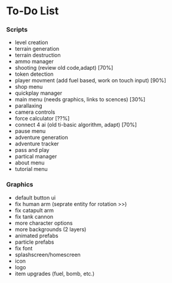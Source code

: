 # To-Do List



### Scripts
- level creation
- terrain generation
- terrain destruction
- ammo manager
- shooting (review old code,adapt) [70%]
- token detection
- player movment (add fuel based, work on touch input) [90%]
- shop menu
- quickplay manager
- main menu (needs graphics, links to scences) [30%]
- parallaxing
- camera controls
- force calculator [??%]
- connect 4 ai (old ti-basic algorithm, adapt) [70%]
- pause menu
- adventure generation
- adventure tracker
- pass and play
- partical manager
- about menu
- tutorial menu

### Graphics
- default button ui
- fix human arm (seprate entity for rotation >>)
- fix catapult arm
- fix tank cannon
- more character options
- more backgrounds (2 layers)
- animated prefabs
- particle prefabs
- fix font
- splashscreen/homescreen
- icon
- logo
- item upgrades (fuel, bomb, etc.)
